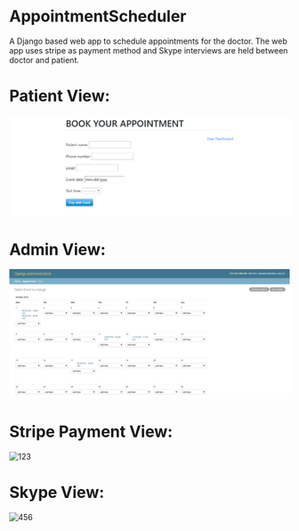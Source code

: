 # AppointmentScheduler
A Django based web app to schedule appointments for the doctor. The web app uses stripe as payment method and Skype interviews are held between doctor and patient.
<br>
<h1>Patient View:</h1>

![abcde](abcde.PNG)

<h1>Admin View:</h1>

![def](def.PNG)

<h1>Stripe Payment View:</h1>

![123](123.PNG)

<h1>Skype View:</h1>

![456](456.PNG)

